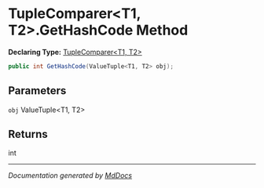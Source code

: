 # TupleComparer\<T1, T2\>.GetHashCode Method

**Declaring Type:** [TupleComparer\<T1, T2\>](../Type.md)

```csharp
public int GetHashCode(ValueTuple<T1, T2> obj);
```

## Parameters

`obj`  ValueTuple\<T1, T2\>

## Returns

int

___

*Documentation generated by [MdDocs](https://github.com/ap0llo/mddocs)*
